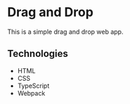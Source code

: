 # Drag and Drop

This is a simple drag and drop web app.

## Technologies
- HTML
- CSS   
- TypeScript
- Webpack